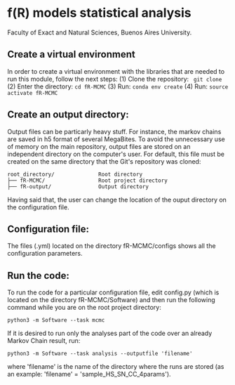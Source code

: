 # f(R) models statistical analysis
Faculty of Exact and Natural Sciences, Buenos Aires University.

## Create a virtual environment
In order to create a virtual environment with the libraries that are needed to run this module, follow the next steps:
(1) Clone the repository: ``` git clone``` 
(2) Enter the directory: ```cd fR-MCMC```
(3) Run: ```conda env create``` 
(4) Run: ```source activate fR-MCMC```

## Create an output directory:
Output files can be particarly heavy stuff. For instance, the markov chains are saved in h5 format of several MegaBites. To avoid the unnecessary use of memory on the main repository, output files are stored on an independent directory on the computer's user. For default, this file must be created on the same directory that the Git's repository was cloned:

```
root_directory/              Root directory
├── fR-MCMC/                 Root project directory
├── fR-output/               Output directory
```

Having said that, the user can change the location of the ouput directory on the configuration file.

## Configuration file:
The files (.yml) located on the directory fR-MCMC/configs shows all the configuration parameters. 

## Run the code:
To run the code for a particular configuration file, edit config.py (which is located on the directory fR-MCMC/Software) and then run the following command while you are on the root project directory:  

```
python3 -m Software --task mcmc
```

If it is desired to run only the analyses part of the code over an already Markov Chain result, run:

```
python3 -m Software --task analysis --outputfile 'filename'
```

where 'filename' is the name of the directory where the runs are stored (as an example: 'filename' =  'sample_HS_SN_CC_4params').
